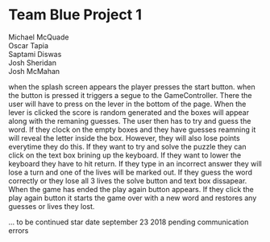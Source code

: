# Team Blue Project 1

Michael McQuade  
Oscar Tapia  
Saptami Diswas  
Josh Sheridan  
Josh McMahan  

when the splash screen appears the player presses the start button. when the button is pressed it triggers a segue to the GameController. There the user will have to press on the lever in the bottom of the page. When the lever is clicked the score is random generated and the boxes will appear along with the remaning guesses. The user then has to try and guess the word. If they clock on the empty boxes and they have guesses reamning it will reveal the letter inside the box. However, they will also lose points everytime they do this. If they want to try and solve the puzzle they can click on the text box brining up the keyboard. If they want to lower the keyboard they have to hit return. If they type in an incorrect answer they will lose a turn and one of the lives will be marked out. If they guess the word correctly or they lose all 3 lives the solve button and text box dissapear. When the game has ended the play again button appears. If they click the play again button it starts the game over with a new word and restores any guesses or lives they lost.

... to be continued star date september 23 2018 pending communication errors

